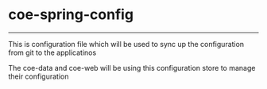 # coe-spring-config

------------------------------------------

This is configuration file which will be used to sync up the configuration from git to the applicatinos

The coe-data and coe-web will be using this configuration store to manage their configuration
